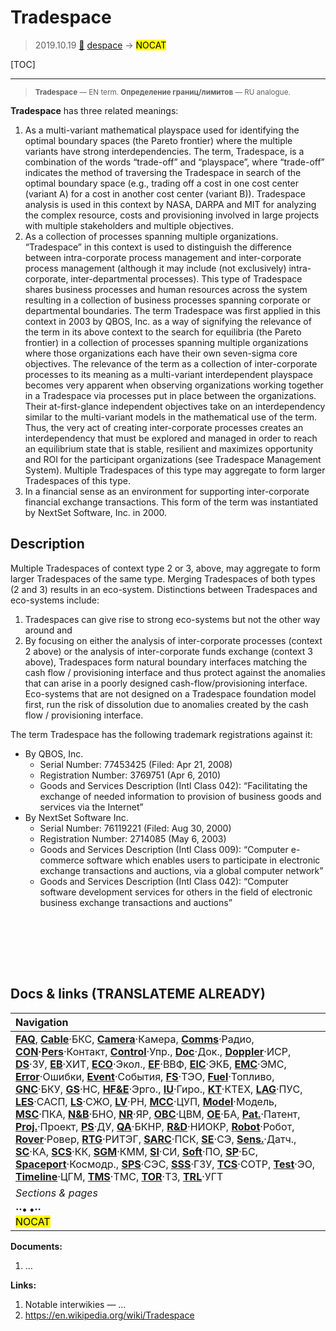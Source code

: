 # Tradespace
> 2019.10.19 [🚀](../index/index.md) [despace](index.md) → **[](.md)** <mark>NOCAT</mark>

[TOC]

---

> <small>**Tradespace** — EN term. **Определение границ/лимитов** — RU analogue.</small>

**Tradespace** has three related meanings:

   1. As a multi-variant mathematical playspace used for identifying the optimal boundary spaces (the Pareto frontier) where the multiple variants have strong interdependencies. The term, Tradespace, is a combination of the words “trade-off” and “playspace”, where “trade-off” indicates the method of traversing the Tradespace in search of the optimal boundary space (e.g., trading off a cost in one cost center (variant A) for a cost in another cost center (variant B)). Tradespace analysis is used in this context by NASA, DARPA and MIT for analyzing the complex resource, costs and provisioning involved in large projects with multiple stakeholders and multiple objectives.
   1. As a collection of processes spanning multiple organizations. “Tradespace” in this context is used to distinguish the difference between intra-corporate process management and inter-corporate process management (although it may include (not exclusively) intra-corporate, inter-departmental processes). This type of Tradespace shares business processes and human resources across the system resulting in a collection of business processes spanning corporate or departmental boundaries. The term Tradespace was first applied in this context in 2003 by QBOS, Inc. as a way of signifying the relevance of the term in its above context to the search for equilibria (the Pareto frontier) in a collection of processes spanning multiple organizations where those organizations each have their own seven-sigma core objectives. The relevance of the term as a collection of inter-corporate processes to its meaning as a multi-variant interdependent playspace becomes very apparent when observing organizations working together in a Tradespace via processes put in place between the organizations. Their at-first-glance independent objectives take on an interdependency similar to the multi-variant models in the mathematical use of the term. Thus, the very act of creating inter-corporate processes creates an interdependency that must be explored and managed in order to reach an equilibrium state that is stable, resilient and maximizes opportunity and ROI for the participant organizations (see Tradespace Management System). Multiple Tradespaces of this type may aggregate to form larger Tradespaces of this type.
   1. In a financial sense as an environment for supporting inter-corporate financial exchange transactions. This form of the term was instantiated by NextSet Software, Inc. in 2000.



## Description
Multiple Tradespaces of context type 2 or 3, above, may aggregate to form larger Tradespaces of the same type. Merging Tradespaces of both types (2 and 3) results in an eco-system. Distinctions between Tradespaces and eco-systems include:

   1. Tradespaces can give rise to strong eco-systems but not the other way around and
   1. By focusing on either the analysis of inter-corporate processes (context 2 above) or the analysis of inter-corporate funds exchange (context 3 above), Tradespaces form natural boundary interfaces matching the cash flow / provisioning interface and thus protect against the anomalies that can arise in a poorly designed cash-flow/provisioning interface. Eco-systems that are not designed on a Tradespace foundation model first, run the risk of dissolution due to anomalies created by the cash flow / provisioning interface.

The term Tradespace has the following trademark registrations against it:

   - By QBOS, Inc.
      - Serial Number: 77453425 (Filed: Apr 21, 2008)
      - Registration Number: 3769751 (Apr 6, 2010)
      - Goods and Services Description (Intl Class 042): “Facilitating the exchange of needed information to provision of business goods and services via the Internet”
   - By NextSet Software Inc.
      - Serial Number: 76119221 (Filed: Aug 30, 2000)
      - Registration Number: 2714085 (May 6, 2003)
      - Goods and Services Description (Intl Class 009): “Computer e-commerce software which enables users to participate in electronic exchange transactions and auctions, via a global computer network”
      - Goods and Services Description (Intl Class 042): “Computer software development services for others in the field of electronic business exchange transactions and auctions”



<br><br><br>

<p style="page-break-after:always"> </p>

## Docs & links (TRANSLATEME ALREADY)
|Navigation|
|:--|
|**[FAQ](faq.md)**, **[Cable](cable.md)**·БКС, **[Camera](cam.md)**·Камера, **[Comms](comms.md)**·Радио, **[CON](contact.md)·[Pers](person.md)**·Контакт, **[Control](control.md)**·Упр., **[Doc](doc.md)**·Док., **[Doppler](doppler.md)**·ИСР, **[DS](ds.md)**·ЗУ, **[EB](eb.md)**·ХИТ, **[ECO](ecology.md)**·Экол., **[EF](ef.md)**·ВВФ, **[ElC](elc.md)**·ЭКБ, **[EMC](emc.md)**·ЭМС, **[Error](error.md)**·Ошибки, **[Event](event.md)**·События, **[FS](fs.md)**·ТЭО, **[Fuel](fuel.md)**·Топливо, **[GNC](gnc.md)**·БКУ, **[GS](scs.md)**·НС, **[HF&E](hfe.md)**·Эрго., **[IU](iu.md)**·Гиро., **[KT](kt.md)**·КТЕХ, **[LAG](lag.md)**·ПУC, **[LES](les.md)**·САСП, **[LS](ls.md)**·СЖО, **[LV](lv.md)**·РН, **[MCC](mcc.md)**·ЦУП, **[Model](model.md)**·Модель, **[MSC](sc.md)**·ПКА, **[N&B](nnb.md)**·БНО, **[NR](nr.md)**·ЯР, **[OBC](obc.md)**·ЦВМ, **[OE](oe.md)**·БА, **[Pat.](патент.md)**·Патент, **[Proj.](project.md)**·Проект, **[PS](ps.md)**·ДУ, **[QA](qa.md)**·БКНР, **[R&D](rnd.md)**·НИОКР, **[Robot](robotics.md)**·Робот, **[Rover](rover.md)**·Ровер, **[RTG](rtg.md)**·РИТЭГ, **[SARC](sarc.md)**·ПСК, **[SE](se.md)**·СЭ, **[Sens.](sensor.md)**·Датч., **[SC](sc.md)**·КА, **[SCS](scs.md)**·КК, **[SGM](sgm.md)**·КММ, **[SI](si.md)**·СИ, **[Soft](soft.md)**·ПО, **[SP](sp.md)**·БС, **[Spaceport](spaceport.md)**·Космодр., **[SPS](sps.md)**·СЭС, **[SSS](sss.md)**·ГЗУ, **[TCS](tcs.md)**·СОТР, **[Test](test.md)**·ЭО, **[Timeline](timeline.md)**·ЦГМ, **[TMS](tms.md)**·ТМС, **[TOR](tor.md)**·ТЗ, **[TRL](trl.md)**·УГТ|
|*Sections & pages*|
|**··• [](.md) •··**<br> <mark>NOCAT</mark>|

**Documents:**

   1. …

**Links:**

   1. Notable interwikies — …
   1. <https://en.wikipedia.org/wiki/Tradespace>
